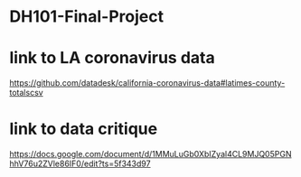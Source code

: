 # DH101-Final-Project

# link to LA coronavirus data
https://github.com/datadesk/california-coronavirus-data#latimes-county-totalscsv

# link to data critique
https://docs.google.com/document/d/1MMuLuGb0XbIZyal4CL9MJQ05PGNhhV76u2ZVle86IF0/edit?ts=5f343d97
